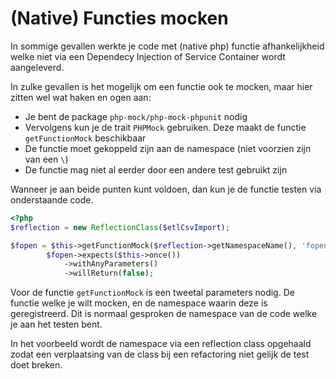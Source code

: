 (Native) Functies mocken
========================
In sommige gevallen werkte je code met (native php) functie afhankelijkheid welke niet
via een Dependecy Injection of Service Container wordt aangeleverd.

In zulke gevallen is het mogelijk om een functie ook te mocken, maar hier zitten wel wat haken en ogen aan:

- Je bent de package `php-mock/php-mock-phpunit` nodig
- Vervolgens kun je de trait `PHPMock` gebruiken. Deze maakt de functie `getFunctionMock` beschikbaar
- De functie moet gekoppeld zijn aan de namespace (niet voorzien zijn van een `\`)
- De functie mag niet al eerder door een andere test gebruikt zijn

Wanneer je aan beide punten kunt voldoen, dan kun je de functie testen via onderstaande code.

```php
<?php
$reflection = new ReflectionClass($etlCsvImport);

$fopen = $this->getFunctionMock($reflection->getNamespaceName(), 'fopen');
        $fopen->expects($this->once())
            ->withAnyParameters()
            ->willReturn(false);
```

Voor de functie `getFunctionMock` is een tweetal parameters nodig. De functie welke je wilt mocken,
en de namespace waarin deze is geregistreerd. Dit is normaal gesproken de namespace van de code welke je aan
het testen bent.

In het voorbeeld wordt de namespace via een reflection class opgehaald zodat een verplaatsing van de class
bij een refactoring niet gelijk de test doet breken.